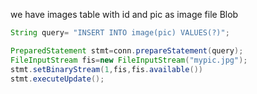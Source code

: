we have images table with id and pic as image file Blob
```java
String query= "INSERT INTO image(pic) VALUES(?)";

PreparedStatement stmt=conn.prepareStatement(query);
FileInputStream fis=new FileInputStream("mypic.jpg");
stmt.setBinaryStream(1,fis,fis.available())
stmt.executeUpdate();

```